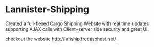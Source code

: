 # Lannister-Shipping
Created a full-flexed Cargo Shipping Website with real time updates
supporting AJAX calls with Client+server side security and great UI.

checkout the website
http://lanship.freeasphost.net/
